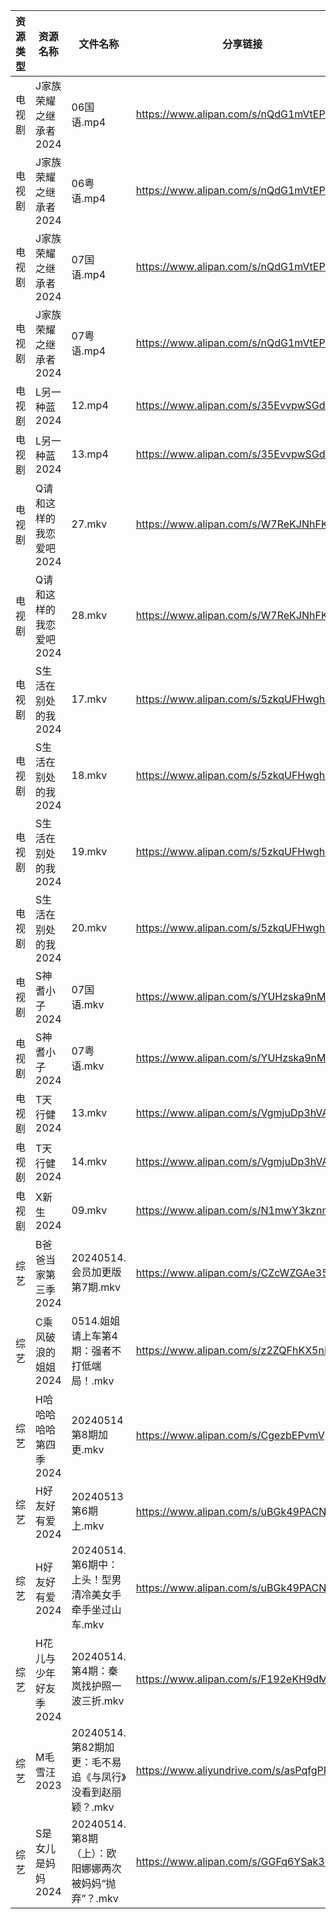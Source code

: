 | 资源类型 | 资源名称           | 文件名称                                 | 分享链接                                      | 更新时间                |
| ---- | -------------- | ------------------------------------ | ----------------------------------------- | ------------------- |
| 电视剧  | J家族荣耀之继承者2024  | 06国语.mp4                             | https://www.alipan.com/s/nQdG1mVtEPN      | 2024-05-14 14:07:22 |
| 电视剧  | J家族荣耀之继承者2024  | 06粤语.mp4                             | https://www.alipan.com/s/nQdG1mVtEPN      | 2024-05-14 14:07:21 |
| 电视剧  | J家族荣耀之继承者2024  | 07国语.mp4                             | https://www.alipan.com/s/nQdG1mVtEPN      | 2024-05-14 14:07:21 |
| 电视剧  | J家族荣耀之继承者2024  | 07粤语.mp4                             | https://www.alipan.com/s/nQdG1mVtEPN      | 2024-05-14 14:07:20 |
| 电视剧  | L另一种蓝2024      | 12.mp4                               | https://www.alipan.com/s/35EvvpwSGdk      | 2024-05-14 22:07:31 |
| 电视剧  | L另一种蓝2024      | 13.mp4                               | https://www.alipan.com/s/35EvvpwSGdk      | 2024-05-14 22:07:31 |
| 电视剧  | Q请和这样的我恋爱吧2024 | 27.mkv                               | https://www.alipan.com/s/W7ReKJNhFKS      | 2024-05-14 20:06:42 |
| 电视剧  | Q请和这样的我恋爱吧2024 | 28.mkv                               | https://www.alipan.com/s/W7ReKJNhFKS      | 2024-05-14 20:06:42 |
| 电视剧  | S生活在别处的我2024   | 17.mkv                               | https://www.alipan.com/s/5zkqUFHwghK      | 2024-05-14 14:08:21 |
| 电视剧  | S生活在别处的我2024   | 18.mkv                               | https://www.alipan.com/s/5zkqUFHwghK      | 2024-05-14 14:08:20 |
| 电视剧  | S生活在别处的我2024   | 19.mkv                               | https://www.alipan.com/s/5zkqUFHwghK      | 2024-05-14 14:08:20 |
| 电视剧  | S生活在别处的我2024   | 20.mkv                               | https://www.alipan.com/s/5zkqUFHwghK      | 2024-05-14 14:08:19 |
| 电视剧  | S神耆小子2024      | 07国语.mkv                             | https://www.alipan.com/s/YUHzska9nMA      | 2024-05-14 22:08:49 |
| 电视剧  | S神耆小子2024      | 07粤语.mkv                             | https://www.alipan.com/s/YUHzska9nMA      | 2024-05-14 22:08:49 |
| 电视剧  | T天行健2024       | 13.mkv                               | https://www.alipan.com/s/VgmjuDp3hVA      | 2024-05-14 20:07:14 |
| 电视剧  | T天行健2024       | 14.mkv                               | https://www.alipan.com/s/VgmjuDp3hVA      | 2024-05-14 20:07:14 |
| 电视剧  | X新生2024        | 09.mkv                               | https://www.alipan.com/s/N1mwY3kznmo      | 2024-05-14 14:09:03 |
| 综艺   | B爸爸当家第三季2024   | 20240514.会员加更版第7期.mkv                | https://www.alipan.com/s/CZcWZGAe35k      | 2024-05-14 15:44:12 |
| 综艺   | C乘风破浪的姐姐2024   | 0514.姐姐请上车第4期：强者不打低端局！.mkv           | https://www.alipan.com/s/z2ZQFhKX5nR      | 2024-05-14 15:44:20 |
| 综艺   | H哈哈哈哈哈第四季2024  | 20240514第8期加更.mkv                    | https://www.alipan.com/s/CgezbEPvmVp      | 2024-05-14 15:44:37 |
| 综艺   | H好友好有爱2024     | 20240513第6期上.mkv                     | https://www.alipan.com/s/uBGk49PACNT      | 2024-05-14 15:44:41 |
| 综艺   | H好友好有爱2024     | 20240514.第6期中：上头！型男清冷美女手牵手坐过山车.mkv   | https://www.alipan.com/s/uBGk49PACNT      | 2024-05-14 15:44:41 |
| 综艺   | H花儿与少年好友季2024  | 20240514.第4期：秦岚找护照一波三折.mkv           | https://www.alipan.com/s/F192eKH9dMy      | 2024-05-14 15:44:46 |
| 综艺   | M毛雪汪2023       | 20240514.第82期加更：毛不易追《与凤行》没看到赵丽颖？.mkv | https://www.aliyundrive.com/s/asPqfgPRqAg | 2024-05-14 14:09:25 |
| 综艺   | S是女儿是妈妈2024    | 20240514.第8期（上）：欧阳娜娜两次被妈妈“抛弃”？.mkv   | https://www.alipan.com/s/GGFq6YSak3R      | 2024-05-14 15:45:14 |

